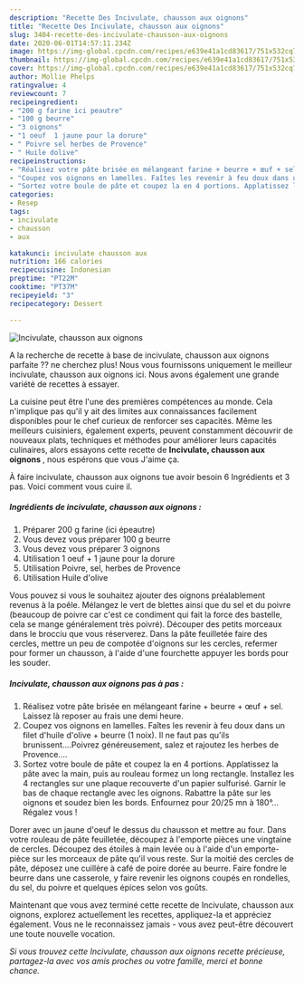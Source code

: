```yaml
---
description: "Recette Des Incivulate, chausson aux oignons"
title: "Recette Des Incivulate, chausson aux oignons"
slug: 3404-recette-des-incivulate-chausson-aux-oignons
date: 2020-06-01T14:57:11.234Z
image: https://img-global.cpcdn.com/recipes/e639e41a1cd83617/751x532cq70/incivulate-chausson-aux-oignons-photo-principale-de-la-recette.jpg
thumbnail: https://img-global.cpcdn.com/recipes/e639e41a1cd83617/751x532cq70/incivulate-chausson-aux-oignons-photo-principale-de-la-recette.jpg
cover: https://img-global.cpcdn.com/recipes/e639e41a1cd83617/751x532cq70/incivulate-chausson-aux-oignons-photo-principale-de-la-recette.jpg
author: Mollie Phelps
ratingvalue: 4
reviewcount: 7
recipeingredient:
- "200 g farine ici peautre"
- "100 g beurre"
- "3 oignons"
- "1 oeuf  1 jaune pour la dorure"
- " Poivre sel herbes de Provence"
- " Huile dolive"
recipeinstructions:
- "Réalisez votre pâte brisée en mélangeant farine + beurre + œuf + sel. Laissez là reposer au frais une demi heure."
- "Coupez vos oignons en lamelles. Faîtes les revenir à feu doux dans un filet d&#39;huile d&#39;olive + beurre (1 noix). Il ne faut pas qu&#39;ils brunissent....Poivrez généreusement, salez et rajoutez les herbes de Provence...."
- "Sortez votre boule de pâte et coupez la en 4 portions. Applatissez la pâte avec la main, puis au rouleau formez un long rectangle. Installez les 4 rectangles sur une plaque recouverte d&#39;un papier sulfurisé. Garnir le bas de chaque rectangle avec les oignons. Rabattre la pâte sur les oignons et soudez bien les bords. Enfournez pour 20/25 mn à 180°... Régalez vous !"
categories:
- Resep
tags:
- incivulate
- chausson
- aux

katakunci: incivulate chausson aux 
nutrition: 166 calories
recipecuisine: Indonesian
preptime: "PT22M"
cooktime: "PT37M"
recipeyield: "3"
recipecategory: Dessert

---
```



![Incivulate, chausson aux oignons](https://img-global.cpcdn.com/recipes/e639e41a1cd83617/751x532cq70/incivulate-chausson-aux-oignons-photo-principale-de-la-recette.jpg)

A la recherche de recette à base de incivulate, chausson aux oignons parfaite ?? ne cherchez plus! Nous vous fournissons uniquement le meilleur incivulate, chausson aux oignons ici. Nous avons également une grande variété de recettes à essayer.

La cuisine peut être l'une des premières compétences au monde. Cela n'implique pas qu'il y ait des limites aux connaissances facilement disponibles pour le chef curieux de renforcer ses capacités. Même les meilleurs cuisiniers, également experts, peuvent constamment découvrir de nouveaux plats, techniques et méthodes pour améliorer leurs capacités culinaires, alors essayons cette recette de <strong> Incivulate, chausson aux oignons </strong>, nous espérons que vous J'aime ça.

<!--inarticleads1-->

À faire incivulate, chausson aux oignons tue avoir besoin 6 Ingrédients et 3 pas. Voici comment vous cuire il.

##### Ingrédients de incivulate, chausson aux oignons :

1. Préparer 200 g farine (ici épeautre)
1. Vous devez vous préparer 100 g beurre
1. Vous devez vous préparer 3 oignons
1. Utilisation 1 oeuf + 1 jaune pour la dorure
1. Utilisation  Poivre, sel, herbes de Provence
1. Utilisation  Huile d&#39;olive


Vous pouvez si vous le souhaitez ajouter des oignons préalablement revenus à la poêle. Mélangez le vert de blettes ainsi que du sel et du poivre (beaucoup de poivre car c&#39;est ce condiment qui fait la force des bastelle, cela se mange généralement très poivré). Découper des petits morceaux dans le brocciu que vous réserverez. Dans la pâte feuilletée faire des cercles, mettre un peu de compotée d&#39;oignons sur les cercles, refermer pour former un chausson, à l&#39;aide d&#39;une fourchette appuyer les bords pour les souder. 

<!--inarticleads2-->

##### Incivulate, chausson aux oignons pas à pas :

1. Réalisez votre pâte brisée en mélangeant farine + beurre + œuf + sel. Laissez là reposer au frais une demi heure.
1. Coupez vos oignons en lamelles. Faîtes les revenir à feu doux dans un filet d&#39;huile d&#39;olive + beurre (1 noix). Il ne faut pas qu&#39;ils brunissent....Poivrez généreusement, salez et rajoutez les herbes de Provence....
1. Sortez votre boule de pâte et coupez la en 4 portions. Applatissez la pâte avec la main, puis au rouleau formez un long rectangle. Installez les 4 rectangles sur une plaque recouverte d&#39;un papier sulfurisé. Garnir le bas de chaque rectangle avec les oignons. Rabattre la pâte sur les oignons et soudez bien les bords. Enfournez pour 20/25 mn à 180°... Régalez vous !


Dorer avec un jaune d&#39;oeuf le dessus du chausson et mettre au four. Dans votre rouleau de pâte feuilletée, découpez à l&#39;emporte pièces une vingtaine de cercles. Découpez des étoiles à main levée ou à l&#39;aide d&#39;un emporte-pièce sur les morceaux de pâte qu&#39;il vous reste. Sur la moitié des cercles de pâte, déposez une cuillère à café de poire dorée au beurre. Faire fondre le beurre dans une casserole, y faire revenir les oignons coupés en rondelles, du sel, du poivre et quelques épices selon vos goûts. 

<!--inarticleads1-->

<p>
Maintenant que vous avez terminé cette recette de Incivulate, chausson aux oignons, explorez actuellement les recettes, appliquez-la et appréciez également. Vous ne le reconnaissez jamais - vous avez peut-être découvert une toute nouvelle vocation.
</p>

<p>
<i>Si vous trouvez cette Incivulate, chausson aux oignons recette précieuse, partagez-la avec vos amis proches ou votre famille, merci et bonne chance.</i>
</p>
